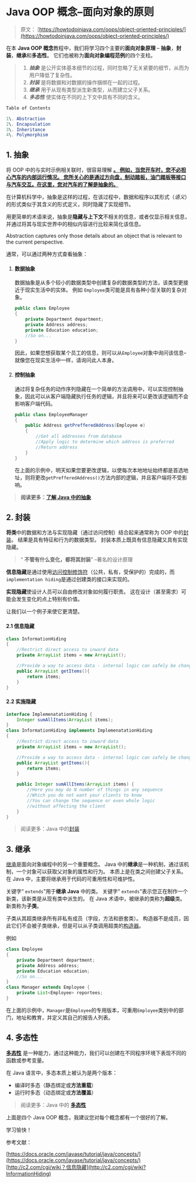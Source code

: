 # Java OOP 概念–面向对象的原则

> 原文： [https://howtodoinjava.com/oops/object-oriented-principles/](https://howtodoinjava.com/oops/object-oriented-principles/)

在本 **Java OOP 概念**教程中，我们将学习四个主要的**面向对象原理** – **抽象**，**封装**，**继承**和**多态性**。 它们也被称为**面向对象编程范例**的四个支柱。

> 1.  ***抽象*** 是公开实体基本细节的过程，同时忽略了无关紧要的细节，从而为用户降低了复杂性。
> 2.  ***封装*** 是将数据和对数据的操作捆绑在一起的过程。
> 3.  ***继承*** 用于从现有类型派生新类型，从而建立父子关系。
> 4.  ***多态性*** 使实体在不同的上下文中具有不同的含义。

```java
Table of Contents

1\. Abstraction
2\. Encapsulation
3\. Inheritance
4\. Polymorphism
```

## 1\. 抽象

将 OOP 中的与实时示例相关联时，很容易理解 [**。 例如，当您开车时，您不必担心汽车的内部运行情况。 您所关心的是通过方向盘，制动踏板，油门踏板等接口与汽车交互。在这里，您对汽车的了解是抽象的。**](https://howtodoinjava.com/oops/understanding-abstraction-in-java/)

在计算机科学中，抽象是这样的过程，在该过程中，数据和程序以其形式（*语义*）的形式类似于其含义的形式定义，同时隐藏了实现细节。

用更简单的术语来说，抽象是**隐藏与上下文**不相关的信息，或者仅显示相关信息，并通过将其与现实世界中的相似内容进行比较来简化该信息。

Abstraction captures only those details about an object that is relevant to the current perspective.

通常，可以通过两种方式查看抽象：

1.  #### 数据抽象

    数据抽象是从多个较小的数据类型中创建复杂的数据类型的方法，该类型更接近于现实生活中的实体。 例如 `Employee`类可能是具有各种小型关联的复杂对象。

    ```java
    public class Employee 
    {
        private Department department;
        private Address address;
        private Education education;
        //So on...
    }

    ```

    因此，如果您想获取某个员工的信息，则可以从`Employee`对象中询问该信息–就像您在现实生活中一样，请询问此人本身。

2.  #### 控制抽象

    通过将复杂任务的动作序列隐藏在一个简单的方法调用中，可以实现控制抽象，因此可以从客户端隐藏执行任务的逻辑，并且将来可以更改该逻辑而不会影响客户端代码。

    ```java
    public class EmployeeManager
    {
        public Address getPrefferedAddress(Employee e)
        {
            //Get all addresses from database 
            //Apply logic to determine which address is preferred
            //Return address
        }
    }

    ```

    在上面的示例中，明天如果您要更改逻辑，以使每次本地地址始终都是首选地址，则将更改`getPrefferedAddress()`方法内部的逻辑，并且客户端将不受影响。

> **阅读更多：[了解 Java 中的抽象](//howtodoinjava.com/object-oriented/understanding-abstraction-in-java/)**

## 2\. 封装

**将类**中的数据和方法与实现隐藏（通过访问控制）结合起来通常称为 OOP 中的[封装](https://howtodoinjava.com/oops/encapsulation-in-java-and-its-relation-with-abstraction/)。 结果是具有特征和行为的数据类型。 封装本质上既具有信息隐藏又具有实现隐藏。

> “ **不管有什么变化，都将其封装**” –著名的设计原理

**信息隐藏**是通过使用[访问控制修饰符](https://howtodoinjava.com/oops/java-access-modifiers/)（公共，私有，受保护的）完成的，而`implementation hiding`是通过创建类的接口来实现的。

**实现隐藏**使设计人员可以自由修改对象如何履行职责。 这在设计（甚至需求）可能会发生变化的点上特别有价值。

让我们以一个例子来使它更清楚。

#### 2.1 信息隐藏

```java
class InformationHiding 
{
    //Restrict direct access to inward data
    private ArrayList items = new ArrayList();

    //Provide a way to access data - internal logic can safely be changed in future
    public ArrayList getItems(){
        return items;
    }
}

```

#### 2.2 实施隐藏

```java
interface ImplemenatationHiding {
    Integer sumAllItems(ArrayList items);
}
class InformationHiding implements ImplemenatationHiding
{
    //Restrict direct access to inward data
    private ArrayList items = new ArrayList();

    //Provide a way to access data - internal logic can safely be changed in future
    public ArrayList getItems(){
        return items;
    }

    public Integer sumAllItems(ArrayList items) {
        //Here you may do N number of things in any sequence
        //Which you do not want your clients to know
        //You can change the sequence or even whole logic
        //without affecting the client
    }
}

```

> 阅读更多：Java 中的[封装](//howtodoinjava.com/object-oriented/encapsulation-in-java-and-its-relation-with-abstraction/)

## 3\. 继承

[继承](https://howtodoinjava.com/oops/java-inheritance/)是面向对象编程中的另一个重要概念。 Java 中的**继承**是一种机制，通过该机制，一个对象可以获取父对象的属性和行为。 本质上是在类之间创建父子关系。 在 Java 中，主要将继承用于代码的可重用性和可维护性。

关键字“ `extends`”用于**继承 Java** 中的类。 关键字“ `extends`”表示您正在制作一个新类，该新类是从现有类中派生的。 在 Java 术语中，被继承的类称为**超级**类。 新类称为**子类**。

子类从其超类继承所有非私有成员（字段，方法和嵌套类）。 构造器不是成员，因此它们不会被子类继承，但是可以从子类调用超类的[构造器](https://howtodoinjava.com/oops/java-constructors/)。

例如

```java
class Employee 
{
    private Department department;
    private Address address;
    private Education education;
    //So on...
}
class Manager extends Employee {
    private List<Employee> reportees;
}

```

在上面的示例中，`Manager`是`Employee`的专用版本，可重用`Employee`类别中的部门，地址和教育，并定义其自己的报告人列表。

## 4\. 多态性

[**多态性**](https://howtodoinjava.com/oops/what-is-polymorphism-in-java/) 是一种能力，通过这种能力，我们可以创建在不同程序环境下表现不同的函数或参考变量。

在 Java 语言中，多态本质上被认为是两个版本：

*   编译时多态（静态绑定或**方法重载**）
*   运行时多态（动态绑定或**方法覆盖**）

> 阅读更多：Java 中的 [**多态性**](//howtodoinjava.com/object-oriented/what-is-polymorphism-in-java/)

上面是四个 Java OOP 概念，我建议您对每个概念都有一个很好的了解。

学习愉快！

参考文献：

[https://docs.oracle.com/javase/tutorial/java/concepts/](https://docs.oracle.com/javase/tutorial/java/concepts/)
[http://c2.com/cgi/wiki？信息隐藏](http://c2.com/cgi/wiki?InformationHiding)